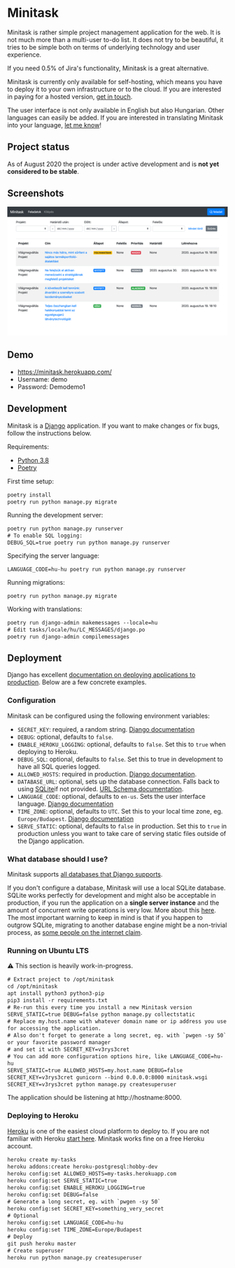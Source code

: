# Minitask

Minitask is rather simple project management application for the web.
It is not much more than a multi-user to-do list. It does not try to be
beautiful, it tries to be simple both on terms of underlying technology
and user experience.

If you need 0.5% of Jira's functionality, Minitask is a great alternative.

Minitask is currently only available for self-hosting, which means you have
to deploy it to your own infrastructure or to the cloud. If you are interested
in paying for a hosted version,
[get in touch](mailto:marton@salomvary.com?subject=Minitask%20hosting).

The user interface is not only available in English but also Hungarian.
Other languages can easily be added. If you are interested in translating
Minitask into your language,
[let me know](mailto:marton@salomvary.com?subject=Minitask%20translation)!

## Project status

As of August 2020 the project is under active development and is **not yet
considered to be stable**.

## Screenshots

![Screenshot of Minitask](screenshot.png)

## Demo

- https://minitask.herokuapp.com/
- Username: demo
- Password: Demodemo1

## Development

Minitask is a [Django](https://www.djangoproject.com/) application. If you want to
make changes or fix bugs, follow the instructions below.

Requirements:

- [Python 3.8](https://www.python.org/downloads/)
- [Poetry](https://python-poetry.org/)

First time setup:

    poetry install
    poetry run python manage.py migrate

Running the development server:

    poetry run python manage.py runserver
    # To enable SQL logging:
    DEBUG_SQL=true poetry run python manage.py runserver

Specifying the server language:

    LANGUAGE_CODE=hu-hu poetry run python manage.py runserver

Running migrations:

    poetry run python manage.py migrate

Working with translations:

    poetry run django-admin makemessages --locale=hu
    # Edit tasks/locale/hu/LC_MESSAGES/django.po
    poetry run django-admin compilemessages

## Deployment

Django has excellent [documentation on deploying applications to production](https://docs.djangoproject.com/en/3.1/howto/deployment/). Below are a few concrete examples.

### Configuration

Minitask can be configured using the following environment variables:

- `SECRET_KEY`: required, a random string. [Django documentation](https://docs.djangoproject.com/en/3.1/ref/settings/#std:setting-SECRET_KEY)
- `DEBUG`: optional, defaults to `false`.
- `ENABLE_HEROKU_LOGGING`: optional, defaults to `false`. Set this to `true` when deploying to Heroku.
- `DEBUG_SQL`: optional, defaults to `false`. Set this to true in development to have all SQL queries logged.
- `ALLOWED_HOSTS`: required in production. [Django documentation](https://docs.djangoproject.com/en/3.1/ref/settings/#allowed-hosts).
- `DATABASE_URL`: optional, sets up the database connection. Falls back to using [SQLite](https://sqlite.org/index.html)if not provided. [URL Schema documentation](https://github.com/jacobian/dj-database-url#url-schema).
- `LANGUAGE_CODE`: optional, defaults to `en-us`. Sets the user interface language. [Django documentation](https://docs.djangoproject.com/en/3.1/ref/settings/#language-code)
- `TIME_ZONE`: optional, defaults to `UTC`. Set this to your local time zone, eg. `Europe/Budapest`. [Django documentation](https://docs.djangoproject.com/en/3.1/ref/settings/#time-zone) 
- `SERVE_STATIC`: optional, defaults to `false` in production. Set this to `true` in production unless you want to take care of serving static files outside of the Django application.

### What database should I use?

Minitask supports [all databases that Django supports](https://docs.djangoproject.com/en/3.1/ref/databases/).

If you don't configure a database, Minitask will use a local SQLite database. SQLite works perfectly for development and might also be acceptable in production, if you run the application on a **single server instance** and the amount of concurrent write operations is very low. More about this [here](https://www.sqlite.org/whentouse.html). The most important warning to keep in mind is that if you happen to outgrow SQLite, migrating to another database engine might be a non-trivial process, as [some people on the internet claim](https://github.com/twoscoops/two-scoops-of-django-1.11/issues/17#issuecomment-295835067).

### Running on Ubuntu LTS

⚠️ This section is heavily work-in-progress.

    # Extract project to /opt/minitask
    cd /opt/minitask
    apt install python3 python3-pip
    pip3 install -r requirements.txt
    # Re-run this every time you install a new Minitask version
    SERVE_STATIC=true DEBUG=false python manage.py collectstatic
    # Replace my.host.name with whatever domain name or ip address you use for accessing the application.
    # Also don't forget to generate a long secret, eg. with `pwgen -sy 50` or your favorite password manager
    # and set it with SECRET_KEY=v3rys3cret
    # You can add more configuration options hire, like LANGUAGE_CODE=hu-hu
    SERVE_STATIC=true ALLOWED_HOSTS=my.host.name DEBUG=false SECRET_KEY=v3rys3cret gunicorn --bind 0.0.0.0:8000 minitask.wsgi
    SECRET_KEY=v3rys3cret python manage.py createsuperuser

The application should be listening at http://hostname:8000.


### Deploying to Heroku

[Heroku](https://www.heroku.com/) is one of the easiest cloud platform to deploy to.
If you are not familiar with Heroku [start here](https://devcenter.heroku.com/articles/getting-started-with-python). Minitask works fine on a free Heroku account.

    heroku create my-tasks
    heroku addons:create heroku-postgresql:hobby-dev
    heroku config:set ALLOWED_HOSTS=my-tasks.herokuapp.com
    heroku config:set SERVE_STATIC=true
    heroku config:set ENABLE_HEROKU_LOGGING=true
    heroku config:set DEBUG=false
    # Generate a long secret, eg. with `pwgen -sy 50`
    heroku config:set SECRET_KEY=something_very_secret
    # Optional
    heroku config:set LANGUAGE_CODE=hu-hu
    heroku config:set TIME_ZONE=Europe/Budapest
    # Deploy
    git push heroku master
    # Create superuser
    heroku run python manage.py createsuperuser

